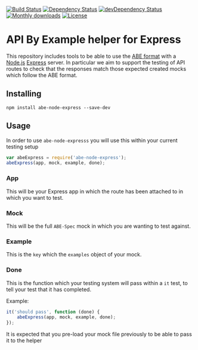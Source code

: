 [![Build Status](http://img.shields.io/travis/apibyexample/abe-node-express/master.svg)](https://travis-ci.org/apibyexample/abe-node-express)
[![Dependency Status](https://david-dm.org/apibyexample/abe-node-express/dev-status.svg)](https://david-dm.org/apibyexample/abe-node-express#info=devDependencies)
[![devDependency Status](https://david-dm.org/apibyexample/abe-node-express/status.svg)](https://david-dm.org/apibyexample/abe-node-express#info=dependencies)
[![Monthly downloads](http://img.shields.io/npm/dm/abe-node-express.svg)](https://www.npmjs.org/package/abe-node-express)
[![License](http://img.shields.io/npm/l/abe-node-express.svg)](https://www.npmjs.org/package/abe-node-express)

API By Example helper for Express
=================================

This repository includes tools to be able to use the [ABE format](https://github.com/apibyexample/abe-spec)
with a [Node.js](http://nodejs.org/) [Express](http://expressjs.com/) server. In particular we aim to support
the testing of API routes to check that the responses match those expected created mocks which follow the ABE format.

## Installing

``npm install abe-node-express --save-dev``

## Usage

In order to use ``abe-node-expresss`` you will use this within your current testing setup

```js
var abeExpress = require('abe-node-express');
abeExpress(app, mock, example, done);
```

### App

This will be your Express app in which the route has been attached to in which you want to test.

### Mock

This will be the full ``ABE-Spec`` mock in which you are wanting to test against.

### Example

This is the ``key`` which the ``examples`` object of your mock.

### Done

This is the function which your testing system will pass within a ``it`` test, to tell your test that it has completed.

Example:

```js
it('should pass', function (done) {
    abeExpress(app, mock, example, done);
});
```

It is expected that you pre-load your mock file previously to be able to pass it to the helper
